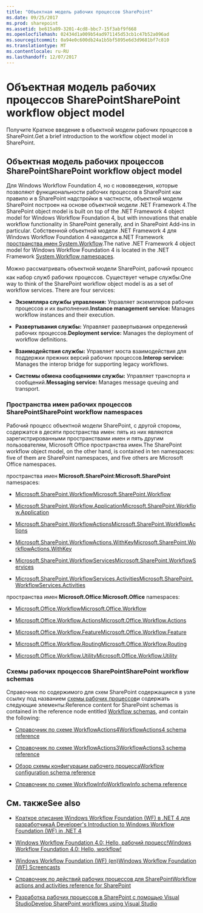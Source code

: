 ```yaml
---
title: "Объектная модель рабочих процессов SharePoint"
ms.date: 09/25/2017
ms.prod: sharepoint
ms.assetid: be615a89-3201-4cd8-bbc7-15f3abf9f668
ms.openlocfilehash: 02434d1a009b54ad971145d53cb1c47b52a096ad
ms.sourcegitcommit: 0a94e0c600db24a1b5bf5895e6d3d9681bf7c810
ms.translationtype: MT
ms.contentlocale: ru-RU
ms.lasthandoff: 12/07/2017
---
```

# <a name="sharepoint-workflow-object-model"></a><span data-ttu-id="f47b6-102">Объектная модель рабочих процессов SharePoint</span><span class="sxs-lookup"><span data-stu-id="f47b6-102">SharePoint workflow object model</span></span>
<span data-ttu-id="f47b6-103">Получите Краткое введение в объектной модели рабочих процессов в SharePoint.</span><span class="sxs-lookup"><span data-stu-id="f47b6-103">Get a brief introduction to the workflow object model in SharePoint.</span></span>
## <a name="sharepoint-workflow-object-model"></a><span data-ttu-id="f47b6-104">Объектная модель рабочих процессов SharePoint</span><span class="sxs-lookup"><span data-stu-id="f47b6-104">SharePoint workflow object model</span></span>
<span data-ttu-id="f47b6-105"><a name="bk_SPwfom"> </a></span><span class="sxs-lookup"><span data-stu-id="f47b6-105"></span></span>

<span data-ttu-id="f47b6-106">Для Windows Workflow Foundation 4, но с нововведения, которые позволяют функциональности рабочих процессов в SharePoint как правило и в SharePoint надстройки в частности, объектной модели SharePoint построен на основе объектной модели .NET Framework 4.</span><span class="sxs-lookup"><span data-stu-id="f47b6-106">The SharePoint object model is built on top of the .NET Framework 4 object model for Windows Workflow Foundation 4, but with innovations that enable workflow functionality in SharePoint generally, and in SharePoint Add-ins in particular.</span></span> <span data-ttu-id="f47b6-107">Собственной объектной модели .NET Framework 4 для Windows Workflow Foundation 4 находится в.NET Framework [пространства имен System.Workflow](http://msdn.microsoft.com/en-us/library/gg145026.aspx).</span><span class="sxs-lookup"><span data-stu-id="f47b6-107">The native .NET Framework 4 object model for Windows Workflow Foundation 4 is located in the .NET Framework  [System.Workflow namespaces](http://msdn.microsoft.com/en-us/library/gg145026.aspx).</span></span>
  
    
    
<span data-ttu-id="f47b6-p102">Можно рассматривать объектной модели SharePoint, рабочий процесс  как набор служб рабочих процессов. Существует четыре службы:</span><span class="sxs-lookup"><span data-stu-id="f47b6-p102">One way to think of the SharePoint workflow object model is as a set of workflow services. There are four services:</span></span> 
  
    
    

- <span data-ttu-id="f47b6-110">**Экземпляра службы управления:** Управляет экземпляров рабочих процессов и их выполнения.</span><span class="sxs-lookup"><span data-stu-id="f47b6-110">**Instance management service:** Manages workflow instances and their execution.</span></span>
    
  
- <span data-ttu-id="f47b6-111">**Развертывания службы:** Управляет развертывания определений рабочих процессов.</span><span class="sxs-lookup"><span data-stu-id="f47b6-111">**Deployment service:** Manages the deployment of workflow definitions.</span></span>
    
  
- <span data-ttu-id="f47b6-112">**Взаимодействия службы:** Управляет моста взаимодействия для поддержки прежних версий рабочих процессов.</span><span class="sxs-lookup"><span data-stu-id="f47b6-112">**Interop service:** Manages the interop bridge for supporting legacy workflows.</span></span>
    
  
- <span data-ttu-id="f47b6-113">**Системы обмена сообщениями службы:** Управляет транспорта и сообщений.</span><span class="sxs-lookup"><span data-stu-id="f47b6-113">**Messaging service:** Manages message queuing and transport.</span></span>
    
  

### <a name="sharepoint-workflow-namespaces"></a><span data-ttu-id="f47b6-114">Пространства имен рабочих процессов SharePoint</span><span class="sxs-lookup"><span data-stu-id="f47b6-114">SharePoint workflow namespaces</span></span>

<span data-ttu-id="f47b6-115">Рабочий процесс объектной модели SharePoint, с другой стороны, содержатся в десяти пространства имен: пять из них являются зарегистрированными пространствами имен и пять другим пользователям, Microsoft Office пространства имен.</span><span class="sxs-lookup"><span data-stu-id="f47b6-115">The SharePoint workflow object model, on the other hand, is contained in ten namespaces: five of them are SharePoint namespaces, and five others are Microsoft Office namespaces.</span></span>
  
    
    
 <span data-ttu-id="f47b6-116">пространства имен **Microsoft.SharePoint**:</span><span class="sxs-lookup"><span data-stu-id="f47b6-116">**Microsoft.SharePoint** namespaces:</span></span>
  
    
    

-  [<span data-ttu-id="f47b6-117">Microsoft.SharePoint.Workflow</span><span class="sxs-lookup"><span data-stu-id="f47b6-117">Microsoft.SharePoint.Workflow</span></span>](https://msdn.microsoft.com/library/Microsoft.SharePoint.Workflow.aspx)
    
  
-  [<span data-ttu-id="f47b6-118">Microsoft.SharePoint.Workflow.Application</span><span class="sxs-lookup"><span data-stu-id="f47b6-118">Microsoft.SharePoint.Workflow.Application</span></span>](https://msdn.microsoft.com/library/Microsoft.SharePoint.Workflow.Application.aspx)
    
  
-  [<span data-ttu-id="f47b6-119">Microsoft.SharePoint.WorkflowActions</span><span class="sxs-lookup"><span data-stu-id="f47b6-119">Microsoft.SharePoint.WorkflowActions</span></span>](https://msdn.microsoft.com/library/Microsoft.SharePoint.WorkflowActions.aspx)
    
  
-  [<span data-ttu-id="f47b6-120">Microsoft.SharePoint.WorkflowActions.WithKey</span><span class="sxs-lookup"><span data-stu-id="f47b6-120">Microsoft.SharePoint.WorkflowActions.WithKey</span></span>](https://msdn.microsoft.com/library/Microsoft.SharePoint.WorkflowActions.WithKey.aspx)
    
  
-  [<span data-ttu-id="f47b6-121">Microsoft.SharePoint.WorkflowServices</span><span class="sxs-lookup"><span data-stu-id="f47b6-121">Microsoft.SharePoint.WorkflowServices</span></span>](https://msdn.microsoft.com/library/Microsoft.SharePoint.WorkflowServices.aspx)
    
  
-  [<span data-ttu-id="f47b6-122">Microsoft.SharePoint.WorkflowServices.Activities</span><span class="sxs-lookup"><span data-stu-id="f47b6-122">Microsoft.SharePoint.WorkflowServices.Activities</span></span>](https://msdn.microsoft.com/library/Microsoft.SharePoint.WorkflowServices.Activities.aspx)
    
  
 <span data-ttu-id="f47b6-123">пространства имен **Microsoft.Office**:</span><span class="sxs-lookup"><span data-stu-id="f47b6-123">**Microsoft.Office** namespaces:</span></span>
  
    
    

-  [<span data-ttu-id="f47b6-124">Microsoft.Office.Workflow</span><span class="sxs-lookup"><span data-stu-id="f47b6-124">Microsoft.Office.Workflow</span></span>](https://msdn.microsoft.com/library/Microsoft.Office.Workflow.aspx)
    
  
-  [<span data-ttu-id="f47b6-125">Microsoft.Office.Workflow.Actions</span><span class="sxs-lookup"><span data-stu-id="f47b6-125">Microsoft.Office.Workflow.Actions</span></span>](https://msdn.microsoft.com/library/Microsoft.Office.Workflow.Actions.aspx)
    
  
-  [<span data-ttu-id="f47b6-126">Microsoft.Office.Workflow.Feature</span><span class="sxs-lookup"><span data-stu-id="f47b6-126">Microsoft.Office.Workflow.Feature</span></span>](https://msdn.microsoft.com/library/Microsoft.Office.Workflow.Feature.aspx)
    
  
-  [<span data-ttu-id="f47b6-127">Microsoft.Office.Workflow.Routing</span><span class="sxs-lookup"><span data-stu-id="f47b6-127">Microsoft.Office.Workflow.Routing</span></span>](https://msdn.microsoft.com/library/Microsoft.Office.Workflow.Routing.aspx)
    
  
-  [<span data-ttu-id="f47b6-128">Microsoft.Office.Workflow.Utility</span><span class="sxs-lookup"><span data-stu-id="f47b6-128">Microsoft.Office.Workflow.Utility</span></span>](https://msdn.microsoft.com/library/Microsoft.Office.Workflow.Utility.aspx)
    
  

### <a name="sharepoint-workflow-schemas"></a><span data-ttu-id="f47b6-129">Схемы рабочих процессов SharePoint</span><span class="sxs-lookup"><span data-stu-id="f47b6-129">SharePoint workflow schemas</span></span>

<span data-ttu-id="f47b6-130">Справочник по содержимого для схем SharePoint содержащиеся в узле ссылку под названием [схемы рабочих процессов](http://msdn.microsoft.com/library/b36ded16-3ffd-4931-811e-c402c1e35b07%28Office.15%29.aspx)и содержать следующие элементы:</span><span class="sxs-lookup"><span data-stu-id="f47b6-130">Reference content for SharePoint schemas is contained in the reference node entitled  [Workflow schemas](http://msdn.microsoft.com/library/b36ded16-3ffd-4931-811e-c402c1e35b07%28Office.15%29.aspx), and contain the following:</span></span>
  
    
    

-  [<span data-ttu-id="f47b6-131">Справочник по схеме WorkflowActions4</span><span class="sxs-lookup"><span data-stu-id="f47b6-131">WorkflowActions4 schema reference</span></span>](http://msdn.microsoft.com/library/1c0112de-0139-e64d-d3d6-658541695391%28Office.15%29.aspx)
    
  
-  [<span data-ttu-id="f47b6-132">Справочник по схеме WorkflowActions3</span><span class="sxs-lookup"><span data-stu-id="f47b6-132">WorkflowActions3 schema reference</span></span>](http://msdn.microsoft.com/library/7a03ead8-30e0-4601-9c6f-edfb04ce57f9%28Office.15%29.aspx)
    
  
-  [<span data-ttu-id="f47b6-133">Обзор схемы конфигурации рабочего процесса</span><span class="sxs-lookup"><span data-stu-id="f47b6-133">Workflow configuration schema reference</span></span>](http://msdn.microsoft.com/library/63824239-6eb2-4cf1-ba84-44eace4d3781%28Office.15%29.aspx)
    
  
-  [<span data-ttu-id="f47b6-134">Справочник по схеме WorkflowInfo</span><span class="sxs-lookup"><span data-stu-id="f47b6-134">WorkflowInfo schema reference</span></span>](http://msdn.microsoft.com/library/f3bdcc70-15a0-44b2-9b01-330f13430354%28Office.15%29.aspx)
    
  

## <a name="see-also"></a><span data-ttu-id="f47b6-135">См. также</span><span class="sxs-lookup"><span data-stu-id="f47b6-135">See also</span></span>
<span data-ttu-id="f47b6-136"><a name="bk_additionalresources"> </a></span><span class="sxs-lookup"><span data-stu-id="f47b6-136"></span></span>


-  [<span data-ttu-id="f47b6-137">Краткое описание Windows Workflow Foundation (WF) в .NET 4 для разработчика</span><span class="sxs-lookup"><span data-stu-id="f47b6-137">A Developer's Introduction to Windows Workflow Foundation (WF) in .NET 4</span></span>](http://msdn.microsoft.com/en-us/library/ee342461.aspx)
    
  
-  [<span data-ttu-id="f47b6-138">Windows Workflow Foundation 4.0: Hello, рабочий процесс!</span><span class="sxs-lookup"><span data-stu-id="f47b6-138">Windows Workflow Foundation 4.0: Hello, workflow!</span></span>](http://weblogs.asp.net/gunnarpeipman/archive/2009/07/08/windows-workflow-foundation-4-0-hello-workflow.aspx)
    
  
-  [<span data-ttu-id="f47b6-139">Windows Workflow Foundation (WF) (en)</span><span class="sxs-lookup"><span data-stu-id="f47b6-139">Windows Workflow Foundation (WF) Screencasts</span></span>](http://msdn.microsoft.com/en-us/netframework/dd733248)
    
  
-  [<span data-ttu-id="f47b6-140">Справочник по действий рабочих процессов для SharePoint</span><span class="sxs-lookup"><span data-stu-id="f47b6-140">Workflow actions and activities reference for SharePoint</span></span>](workflow-actions-and-activities-reference-for-sharepoint.md)
    
  
-  [<span data-ttu-id="f47b6-141">Разработка рабочих процессов в SharePoint с помощью Visual Studio</span><span class="sxs-lookup"><span data-stu-id="f47b6-141">Develop SharePoint workflows using Visual Studio</span></span>](develop-sharepoint-workflows-using-visual-studio.md)
    
  

  
    
    

